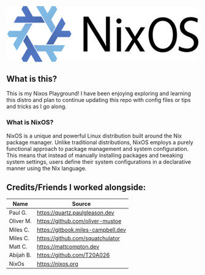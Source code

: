 <p align="center">
  <a href="https://nixos.org">
    <picture>
      <source media="(prefers-color-scheme: light)" srcset="https://raw.githubusercontent.com/NixOS/nixos-homepage/main/public/logo/nixos-hires.png">
      <source media="(prefers-color-scheme: dark)" srcset="https://raw.githubusercontent.com/NixOS/nixos-artwork/master/logo/nixos-white.png">
      <img src="https://raw.githubusercontent.com/NixOS/nixos-homepage/main/public/logo/nixos-hires.png" width="500px" alt="NixOS logo">
    </picture>
  </a>
</p>


  ## What is this?
  This is my Nixos Playground! I have been enjoying exploring and learning this distro and plan to continue updating this repo with config files or tips and tricks as I go along.

  
  ### What is NixOS?
  NixOS is a unique and powerful Linux distribution built around the Nix package manager. Unlike traditional distributions,   NixOS employs a purely functional approach to package management and system configuration. This means that instead of manually installing packages and tweaking system settings, users define their system configurations in a declarative manner using the Nix language.

## Credits/Friends I worked alongside:

<div align="center">

| Name | Source |
|------|--------|
| Paul G. | https://quartz.paulgleason.dev |
| Oliver M. | https://github.com/oliver-mustoe |
| Miles C. | https://gitbook.miles-campbell.dev |
| Miles C. | https://github.com/squatchulator |
| Matt C. | https://mattcompton.dev |
| Abijah B. | https://github.com/T20A026 |
| NixOs | https://nixos.org |

</div>
